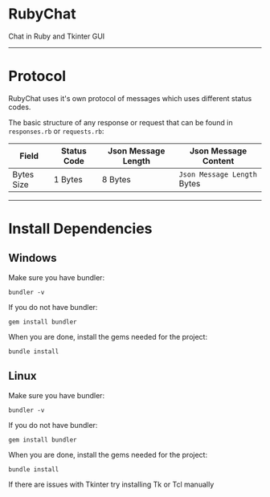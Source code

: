 # RubyChat
Chat in Ruby and Tkinter GUI

____________________________________________________

# Protocol
RubyChat uses it's own protocol of messages which uses different status codes.

The basic structure of any response or request that can be found in `responses.rb` or `requests.rb`:

| Field      | Status Code | Json Message Length | Json Message Content        | 
| ---------- | ----------- | ------------------- | --------------------------- |
| Bytes Size | 1 Bytes     | 8 Bytes             | `Json Message Length` Bytes |

____________________________________________________


# Install Dependencies
## Windows
Make sure you have bundler:
```
bundler -v
```

If you do not have bundler:
```
gem install bundler
```

When you are done, install the gems needed for the project:
```
bundle install
```

## Linux
Make sure you have bundler:
```
bundler -v
```

If you do not have bundler:
```
gem install bundler
```

When you are done, install the gems needed for the project:
```
bundle install
```

If there are issues with Tkinter try installing Tk or Tcl manually